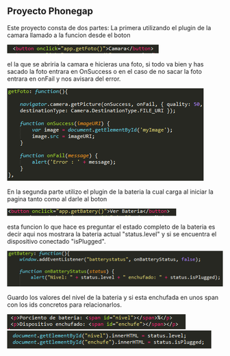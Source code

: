 <h2>Proyecto Phonegap</h2>

Este proyecto consta de dos partes:
La primera utilizando el plugin de la camara llamado a la funcion desde el boton

![alt text](https://github.com/ChristianSantamaria/Proyecto_Phonegap/blob/master/FotosReadme/Captura.PNG)

el la que se abriria la camara e hicieras una foto, si todo va bien y has sacado la foto entrara en OnSuccess o en el caso de 
no sacar la foto entrara en onFail y nos avisara del error.

![alt text](https://github.com/ChristianSantamaria/Proyecto_Phonegap/blob/master/FotosReadme/Captura2.PNG)

En la segunda parte utilizo el plugin de la bateria la cual carga al iniciar la pagina tanto como al darle al boton

![alt text](https://github.com/ChristianSantamaria/Proyecto_Phonegap/blob/master/FotosReadme/Captura3.PNG)

esta funcion lo que hace es preguntar el estado completo de la bateria es decir aqui nos mostrara la bateria actual "status.level" y si se encuentra el dispositivo conectado "isPlugged".

![alt text](https://github.com/ChristianSantamaria/Proyecto_Phonegap/blob/master/FotosReadme/Captura4.PNG)

Guardo los valores del nivel de la bateria y si esta enchufada en unos span con los ids concretos para relacionarlos.

![alt text](https://github.com/ChristianSantamaria/Proyecto_Phonegap/blob/master/FotosReadme/Captura5.PNG)
![alt text](https://github.com/ChristianSantamaria/Proyecto_Phonegap/blob/master/FotosReadme/Captura6.PNG)
